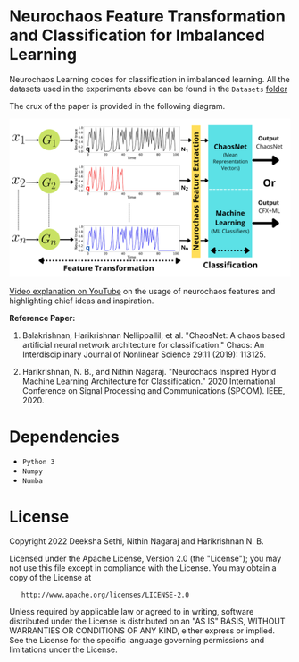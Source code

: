 # Neurochaos Feature Transformation and Classification for Imbalanced Learning
Neurochaos Learning codes for classification in imbalanced learning.
All the datasets used in the experiments above can be found in the `Datasets` [folder](https://github.com/deeksha-sethi03/nl-imbalanced-learning/tree/main/Datasets)

The crux of the paper is provided in the following diagram.

<img
src="architecture_diagram/NL_Architecture_1.png"
raw=true
alt="Subject Pronouns"
style="margin-right: 10px;"
/>

[Video explanation on YouTube](https://www.youtube.com/watch?v=Og3SQiYcisQ) on the usage of neurochaos features and highlighting chief ideas and inspiration.

**Reference Paper:**

1. Balakrishnan, Harikrishnan Nellippallil, et al. "ChaosNet: A chaos based artificial neural network architecture for classification." Chaos: An Interdisciplinary Journal of Nonlinear Science 29.11 (2019): 113125.

2. Harikrishnan, N. B., and Nithin Nagaraj. "Neurochaos Inspired Hybrid Machine Learning Architecture for Classification." 2020 International Conference on Signal Processing and Communications (SPCOM). IEEE, 2020.

# Dependencies

 - `Python 3`
 - `Numpy`
 - `Numba`


# License

Copyright 2022 Deeksha Sethi, Nithin Nagaraj and Harikrishnan N. B.

   Licensed under the Apache License, Version 2.0 (the "License");
   you may not use this file except in compliance with the License.
   You may obtain a copy of the License at

       http://www.apache.org/licenses/LICENSE-2.0
       
       
   
   Unless required by applicable law or agreed to in writing, software
   distributed under the License is distributed on an "AS IS" BASIS,
   WITHOUT WARRANTIES OR CONDITIONS OF ANY KIND, either express or implied.
   See the License for the specific language governing permissions and
   limitations under the License.
